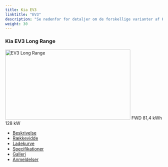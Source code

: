 ```yaml
---
title: Kia EV3
linktitle: "EV3"
description: "Se nedenfor for detaljer om de forskellige varianter af Kia EV3"
weight: 30
---
```

<!-- markdownlint-disable MD033 -->
<!-- markdownlint-disable MD010 -->
<div class="container p-3 mb-4 bg-body-tertiary rounded border">
<h3>Kia EV3 Long Range</h3>
	<div class="row">
		<div class="col col-12 col-md-6">
			<a href="ev3_long_range/"><img src="https://media.evkx.net/multimedia/models/kia/ev3/ev3_long_range/main_1_xst.jpg" class="img-fluid" width="400px" height="224px" alt="EV3 Long Range" ></a>
<i class="bi bi-record2-fill"></i> FWD <i class="bi bi-battery-full"></i> 81,4 kWh <i class="bi bi-ev-station"></i> 128 kW 
		</div>
		<div class="col col-12 col-md-6">
			<ul class="list-group list-group-flush">
				<li class="list-group-item list-group-item-action"><a href="ev3_long_range/" class="text-decoration-none text-black"><i class="bi-car-front"></i> Beskrivelse</a></li>
				<li class="list-group-item list-group-item-action"><a href="ev3_long_range/rangeandconsumption/" class="text-decoration-none text-black" ><i class="bi-file-earmark-bar-graph"></i> Rækkevidde</a></li>
				<li class="list-group-item list-group-item-action"><a href="ev3_long_range/chargingcurve/" class="text-decoration-none text-black" ><i class="bi-battery-charging"></i> Ladekurve</a></li>
				<li class="list-group-item list-group-item-action"><a href="ev3_long_range/specifications/" class="text-decoration-none text-black" ><i class="bi-layout-text-sidebar-reverse"></i> Specifikationer</a></li>
				<li class="list-group-item list-group-item-action"><a href="ev3_long_range/gallery/" class="text-decoration-none text-black" ><i class="bi-images"></i> Galleri</a></li>
				<li class="list-group-item list-group-item-action"><a href="ev3_long_range/reviews/" class="text-decoration-none text-black" ><i class="bi-person-video2"></i> Anmeldelser</a></li>
			</ul>
		</div>
	</div>
</div>
